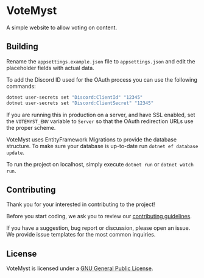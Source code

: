 # VoteMyst

A simple website to allow voting on content.

## Building

Rename the `appsettings.example.json` file to `appsettings.json` and edit the placeholder fields with actual data.

To add the Discord ID used for the OAuth process you can use the following commands:

```sh
dotnet user-secrets set "Discord:ClientId" "12345"
dotnet user-secrets set "Discord:ClientSecret" "12345"
```

If you are running this in production on a server, and have SSL enabled, set the `VOTEMYST_ENV` variable to `Server` so that the OAuth redirection URLs use the proper scheme.

VoteMyst uses EntityFramework Migrations to provide the database structure. To make sure your database is up-to-date run `dotnet ef database update`.

To run the project on localhost, simply execute `dotnet run` or `dotnet watch run`.

## Contributing

Thank you for your interested in contributing to the project!

Before you start coding, we ask you to review our [contributing guidelines](./contributing).

If you have a suggestion, bug report or discussion, please open an issue. We provide issue templates for the most common inquiries.

## License

VoteMyst is licensed under a [GNU General Public License](./LICENSE).
